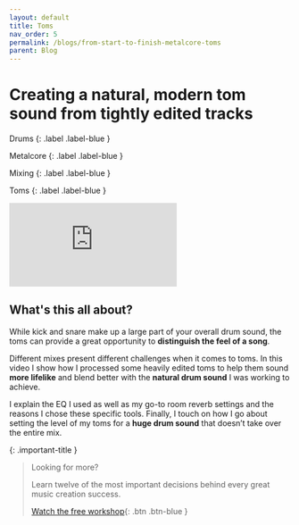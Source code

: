 ```yaml
---
layout: default
title: Toms
nav_order: 5
permalink: /blogs/from-start-to-finish-metalcore-toms
parent: Blog
---
```


# Creating a natural, modern tom sound from tightly edited tracks

Drums
{: .label .label-blue }

Metalcore
{: .label .label-blue }

Mixing
{: .label .label-blue }

Toms
{: .label .label-blue }

<div class="video-container">
  <iframe src="https://www.youtube-nocookie.com/embed/QH8cYJvfEpU?rel=0" title="YouTube video player" frameborder="0" allow="accelerometer; autoplay; clipboard-write; encrypted-media; gyroscope; picture-in-picture" allowfullscreen></iframe>
</div>

## What's this all about?

While kick and snare make up a large part of your overall drum sound, the toms can provide a great opportunity to **distinguish the feel of a song**.

Different mixes present different challenges when it comes to toms. In this video I show how I processed some heavily edited toms to help them sound **more lifelike** and blend better with the **natural drum sound** I was working to achieve.

I explain the EQ I used as well as my go-to room reverb settings and the reasons I chose these specific tools. Finally, I touch on how I go about setting the level of my toms for a **huge drum sound** that doesn’t take over the entire mix.

{: .important-title }
> Looking for more?
>
> Learn twelve of the most important decisions behind every great music creation success.
>
> [Watch the free workshop](workshop){: .btn .btn-blue }

